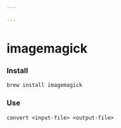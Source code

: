 ```yaml
---

---
```


# imagemagick

### Install
```shell
brew install imagemagick
```

### Use
```shell
convert <input-file> <output-file>
```